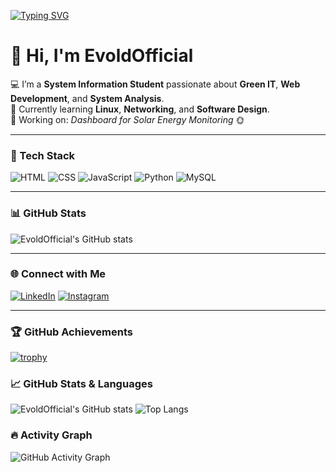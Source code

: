 [![Typing SVG](https://readme-typing-svg.herokuapp.com?font=Fira+Code&size=24&duration=3000&pause=1000&color=00FF9F&center=true&vCenter=true&width=435&lines=Hi+there!+I'm+EvoldOfficial;System+Information+Student;Green+IT+Enthusiast;Future+System+Analyst)](https://git.io/typing-svg)

# 👋 Hi, I'm EvoldOfficial  

💻 I’m a **System Information Student** passionate about **Green IT**, **Web Development**, and **System Analysis**.  
🌱 Currently learning **Linux**, **Networking**, and **Software Design**.  
🚀 Working on: *Dashboard for Solar Energy Monitoring* 🌞  

---

### 🧰 Tech Stack
![HTML](https://img.shields.io/badge/HTML5-E34F26?style=for-the-badge&logo=html5&logoColor=white)
![CSS](https://img.shields.io/badge/CSS3-1572B6?style=for-the-badge&logo=css3&logoColor=white)
![JavaScript](https://img.shields.io/badge/JavaScript-F7DF1E?style=for-the-badge&logo=javascript&logoColor=black)
![Python](https://img.shields.io/badge/Python-3776AB?style=for-the-badge&logo=python&logoColor=white)
![MySQL](https://img.shields.io/badge/MySQL-005C84?style=for-the-badge&logo=mysql&logoColor=white)

---

### 📊 GitHub Stats
![EvoldOfficial's GitHub stats](https://github-readme-stats.vercel.app/api?username=EvoldOfficial&show_icons=true&theme=tokyonight)

---

### 🌐 Connect with Me
[![LinkedIn](https://img.shields.io/badge/LinkedIn-0A66C2?style=for-the-badge&logo=linkedin&logoColor=white)](https://linkedin.com/in/EvoldOfficial)
[![Instagram](https://img.shields.io/badge/Instagram-E4405F?style=for-the-badge&logo=instagram&logoColor=white)](https://instagram.com/EvoldOfficial)

---

### 🏆 GitHub Achievements
[![trophy](https://github-profile-trophy.vercel.app/?username=EvoldOfficial&theme=darkhub&row=1&margin-w=10)](https://github.com/ryo-ma/github-profile-trophy)

### 📈 GitHub Stats & Languages
![EvoldOfficial's GitHub stats](https://github-readme-stats.vercel.app/api?username=EvoldOfficial&show_icons=true&theme=tokyonight)
![Top Langs](https://github-readme-stats.vercel.app/api/top-langs/?username=EvoldOfficial&layout=compact&theme=tokyonight)

### 🔥 Activity Graph
![GitHub Activity Graph](https://github-readme-activity-graph.vercel.app/graph?username=EvoldOfficial&theme=github-dark)

